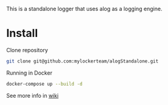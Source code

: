This is a standalone logger that uses alog as a logging engine.

# Install
Clone repository
```bash
git clone git@github.com:mylockerteam/alogStandalone.git
```
Running in Docker
```bash
docker-compose up --build -d
```

See more info in [wiki](https://github.com/mylockerteam/alogStandalone/wiki#launch-in-docker) 
